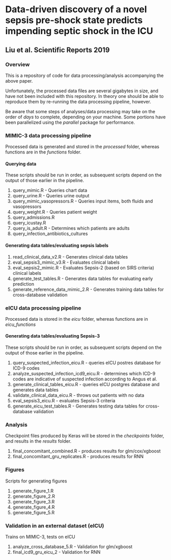 # Data-driven discovery of a novel sepsis pre-shock state predicts impending septic shock in the ICU
## Liu et al. Scientific Reports 2019

### Overview
This is a repository of code for data processing/analysis accompanying the above paper.

Unfortunately, the processed data files are several gigabytes in size, and have not been included with this repository.
In theory one should be able to reproduce them by re-running the data processing pipeline, however.

Be aware that some steps of analyses/data processing may take on the order of *days* to complete, depending on your machine.
Some portions have been parallelized using the *parallel* package for performance.

### MIMIC-3 data processing pipeline

Processed data is generated and stored in the *processed* folder, whereas functions are in the *functions* folder.

#### Querying data

These scripts should be run in order, as subsequent scripts depend on the output of those earlier in the pipeline.

1. query_mimic.R - Queries chart data
2. query_urine.R - Queries urine output
3. query_mimic_vasopressors.R - Queries input items, both fluids and vasopressors
4. query_weight.R - Queries patient weight
5. query_admissions.R
6. query_icustay.R
7. query_is_adult.R - Determines which patients are adults
8. query_infection_antibiotics_cultures

#### Generating data tables/evaluating sepsis labels
1. read_clinical_data_v2.R - Generates clinical data tables
2. eval_sepsis3_mimic_v3.R - Evaluates clinical labels
3. eval_sepsis2_mimic.R - Evaluates Sepsis-2 (based on SIRS criteria) clinical labels
4. generate_test_tables.R - Generates data tables for evaluating early prediction
5. generate_reference_data_mimic_2.R - Generates training data tables for cross-database validation

### eICU data processing pipeline

Processed data is stored in the *eicu* folder, whereas functions are in *eicu_functions*

#### Generating data tables/evaluating Sepsis-3

These scripts should be run in order, as subsequent scripts depend on the output of those earlier in the pipeline.

1. query_suspected_infection_eicu.R - queries eICU postres database for ICD-9 codes
2. analyze_suspected_infection_icd9_eicu.R - determines which ICD-9 codes are indicative of suspected infection according to Angus et al.
3. generate_clinical_tables_eicu.R - queries eICU postgres database and generates data tables
4. validate_clinical_data_eicu.R - throws out patients with no data
5. eval_sepsis3_eicu.R - evaluates Sepsis-3 criteria
7. generate_eicu_test_tables.R - Generates testing data tables for cross-database validation

### Analysis

Checkpoint files produced by Keras will be stored in the *checkpoints* folder, and results in the *results* folder.

1. final_concomitant_combined.R - produces results for glm/cox/xgboost
2. final_concomitant_gru_replicates.R - produces results for RNN

### Figures

Scripts for generating figures

1. generate_figure_1.R
2. generate_figure_2.R
3. generate_figure_3.R
4. generate_figure_4.R
5. generate_figure_5.R

### Validation in an external dataset (eICU)
Trains on MIMIC-3, tests on eICU
1. analyze_cross_database_5.R - Validation for glm/xgboost
2. final_icd9_gru_eicu_2 - Validation for RNN